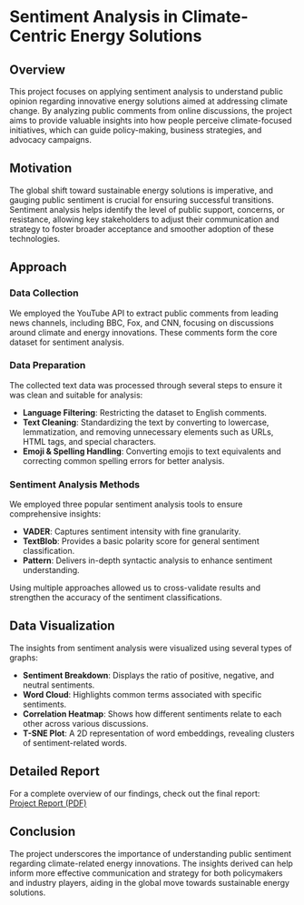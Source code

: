 

# Sentiment Analysis in Climate-Centric Energy Solutions

## Overview
This project focuses on applying sentiment analysis to understand public opinion regarding innovative energy solutions aimed at addressing climate change. By analyzing public comments from online discussions, the project aims to provide valuable insights into how people perceive climate-focused initiatives, which can guide policy-making, business strategies, and advocacy campaigns.

## Motivation
The global shift toward sustainable energy solutions is imperative, and gauging public sentiment is crucial for ensuring successful transitions. Sentiment analysis helps identify the level of public support, concerns, or resistance, allowing key stakeholders to adjust their communication and strategy to foster broader acceptance and smoother adoption of these technologies.

## Approach

### Data Collection
We employed the YouTube API to extract public comments from leading news channels, including BBC, Fox, and CNN, focusing on discussions around climate and energy innovations. These comments form the core dataset for sentiment analysis.

### Data Preparation
The collected text data was processed through several steps to ensure it was clean and suitable for analysis:
- **Language Filtering**: Restricting the dataset to English comments.
- **Text Cleaning**: Standardizing the text by converting to lowercase, lemmatization, and removing unnecessary elements such as URLs, HTML tags, and special characters.
- **Emoji & Spelling Handling**: Converting emojis to text equivalents and correcting common spelling errors for better analysis.

### Sentiment Analysis Methods
We employed three popular sentiment analysis tools to ensure comprehensive insights:
- **VADER**: Captures sentiment intensity with fine granularity.
- **TextBlob**: Provides a basic polarity score for general sentiment classification.
- **Pattern**: Delivers in-depth syntactic analysis to enhance sentiment understanding.

Using multiple approaches allowed us to cross-validate results and strengthen the accuracy of the sentiment classifications.

## Data Visualization
The insights from sentiment analysis were visualized using several types of graphs:
- **Sentiment Breakdown**: Displays the ratio of positive, negative, and neutral sentiments.
- **Word Cloud**: Highlights common terms associated with specific sentiments.
- **Correlation Heatmap**: Shows how different sentiments relate to each other across various discussions.
- **T-SNE Plot**: A 2D representation of word embeddings, revealing clusters of sentiment-related words.

## Detailed Report
For a complete overview of our findings, check out the final report:  
[Project Report (PDF)](https://github.com/JasmineBorse/NLP_Project/blob/main/NLP_Project_Analysis_Final.pdf)

## Conclusion
The project underscores the importance of understanding public sentiment regarding climate-related energy innovations. The insights derived can help inform more effective communication and strategy for both policymakers and industry players, aiding in the global move towards sustainable energy solutions.

